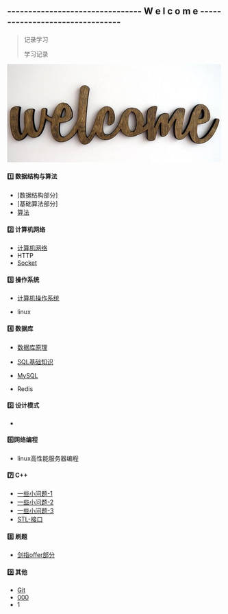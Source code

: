 ## -------------------------------- W  e  l  c  o  m  e --------------------------------

> 记录学习
>
> 学习记录

![2](https://github.com/song787/New-repository/blob/dev/welcome.jpg)



#### :one: 数据结构与算法

- [数据结构部分]
- [基础算法部分]
- [算法](https://github.com/song787/New-repository/blob/dev/algorithm.md)

#### :two: 计算机网络

- [计算机网络](https://github.com/song787/New-repository/blob/dev/computer_network.md)
- HTTP
- [Socket](https://github.com/song787/New-repository/blob/master/Socket.md)

#### :three: 操作系统

- [计算机操作系统](https://github.com/song787/New-repository/blob/master/OS.md)

- linux

#### :four: 数据库

  - [数据库原理](https://github.com/song787/New-repository/blob/master/Datebase.md)

  - [SQL基础知识](https://github.com/song787/New-repository/blob/master/SQL.md)

  - [MySQL](https://github.com/song787/New-repository/blob/master/MySQL.md)

  - Redis

#### :five: 设计模式

- 

#### :six: ​网络编程

- linux高性能服务器编程

#### :seven: C++

- [一些小问题-1](https://github.com/song787/New-repository/blob/master/C%2B%2B-1.md)
- [一些小问题-2](https://github.com/song787/New-repository/blob/dev/C%2B%2B-2.md)
- [一些小问题-3](https://github.com/song787/New-repository/blob/dev/C%2B%2B-3.md)
- [STL-接口](https://github.com/song787/New-repository/blob/master/STL-API.md)

#### :eight: 刷题

- [剑指offer部分](https://github.com/song787/New-repository/blob/master/jianzhiOFFER.md)

#### :nine: 其他

- [Git](https://github.com/song787/New-repository/blob/dev/Git.md)
- [000]()
- 1



